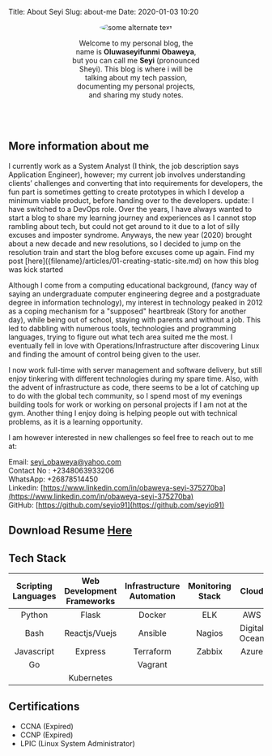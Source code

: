 Title: About Seyi
Slug: about-me
Date: 2020-01-03 10:20

<p align="center">
<img src="/images/thumbnails/100x_/test2.jpeg" alt="some alternate text" style="border-radius: 50%;">
</p>
<p style="width: 50%; margin: auto;" align="center">
Welcome to my personal blog, the name is <b>Oluwaseyifunmi Obaweya</b>, but you can call me <b>Seyi</b> (pronounced Sheyi). This blog is where i will be talking about my tech passion, documenting my personal projects, and sharing my study notes.
</p>
<br>
<br>
<br>


<p align="center">
<h2>More information about me</h2>
</p>
I currently work as a System Analyst (I think, the job description says Application Engineer), however; my current job involves understanding clients’ challenges and converting that into requirements for developers, the fun part is sometimes getting to create prototypes in which I develop a minimum viable product, before handing over to the developers.  
update: I have switched to a DevOps role.  
Over the years, I have always wanted to start a blog to share my learning journey and experiences as I cannot stop rambling about tech, but could not get around to it due to a lot of silly excuses and imposter syndrome. Anyways, the new year (2020) brought about a new decade and new resolutions, so I decided to jump on the resolution train and start the blog before excuses come up again. Find my post [here]({filename}/articles/01-creating-static-site.md) on how this blog was kick started 

Although I come from a computing educational background, (fancy way of saying an undergraduate computer engineering degree and a postgraduate degree in information technology), my interest in technology peaked in 2012 as a coping mechanism for a "supposed" heartbreak (Story for another day), while being out of school, staying with parents and without a job. This led to dabbling with numerous tools, technologies and programming languages, trying to figure out what tech area suited me the most. I eventually fell in love with Operations/Infrastructure after discovering Linux and finding the amount of control being given to the user.


I now work full-time with server management and software delivery, but still enjoy tinkering with different technologies during my spare time. Also, with the advent of infrastructure as code, there seems to be a lot of catching up to do with the global tech community, so I spend most of my evenings building tools for work or working on personal projects if I am not at the gym. Another thing I enjoy doing is helping people out with technical problems, as it is a learning opportunity. 

I am however interested in new challenges so feel free to reach out to me at:  
  
Email: seyi_obaweya@yahoo.com  
Contact No : +2348063933206  
WhatsApp: +26878514450  
Linkedin: [https://www.linkedin.com/in/obaweya-seyi-375270ba](https://www.linkedin.com/in/obaweya-seyi-375270ba)  
GitHub: [https://github.com/seyio91](https://github.com/seyio91)

  
## Download Resume <b>[Here]({attach}/downloads/Resume_2020_Obaweya_Oluwaseyifunmi_v3.pdf)</b>
  

<p align="center"><h2>Tech Stack</h2></p>  
  

Scripting Languages  | Web Development Frameworks | Infrastructure Automation | Monitoring Stack | Cloud
 :----: | :----: | :----: | :----: | :----:
Python | Flask | Docker | ELK | AWS
Bash | Reactjs/Vuejs | Ansible | Nagios | Digital Ocean
Javascript | Express | Terraform | Zabbix | Azure
Go  |   | Vagrant |   |
   |   |  Kubernetes  |   |


## Certifications  
- CCNA (Expired)  
- CCNP (Expired)  
- LPIC (Linux System Administrator)   
